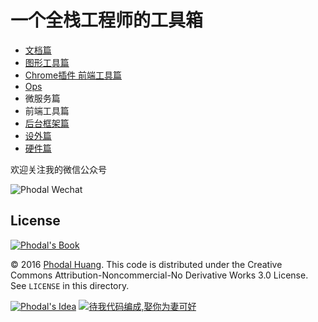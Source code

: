 # 一个全栈工程师的工具箱

 - [文档篇](./chapters/documents.md)
 - [图形工具篇](./chapters/graphics.md)
 - [Chrome插件 前端工具篇](./chapters/fe-plugins.md)
 - [Ops](./chapters/ops.md)
 - 微服务篇
 - 前端工具篇
 - [后台框架篇](./chapters/backend.md)
 - [设外篇](./chapters/devices.md)
 - [硬件篇](./chapters/hardware.md)

欢迎关注我的微信公众号

![Phodal Wechat](http://articles.phodal.com/qrcode.jpg)

License
---

[![Phodal's Book](http://brand.phodal.com/shields/book-small.svg)](https://www.phodal.com/)

© 2016 [Phodal Huang](https://www.phodal.com). This code is distributed under the Creative Commons Attribution-Noncommercial-No Derivative Works 3.0  License. See `LICENSE` in this directory.

[![Phodal's Idea](http://brand.phodal.com/shields/idea-small.svg)](http://ideas.phodal.com/) [![待我代码编成,娶你为妻可好](http://brand.phodal.com/slogan/slogan.svg)](http://www.xuntayizhan.com/person/ji-ke-ai-qing-zhi-er-shi-dai-wo-dai-ma-bian-cheng-qu-ni-wei-qi-ke-hao-wan/)
